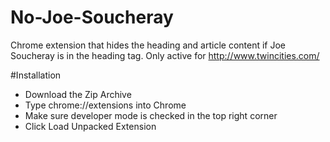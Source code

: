 # No-Joe-Soucheray
Chrome extension that hides the heading and article content if Joe Soucheray is in the heading tag. Only active for http://www.twincities.com/

#Installation
* Download the Zip Archive
* Type chrome://extensions into Chrome
* Make sure developer mode is checked in the top right corner
* Click Load Unpacked Extension
